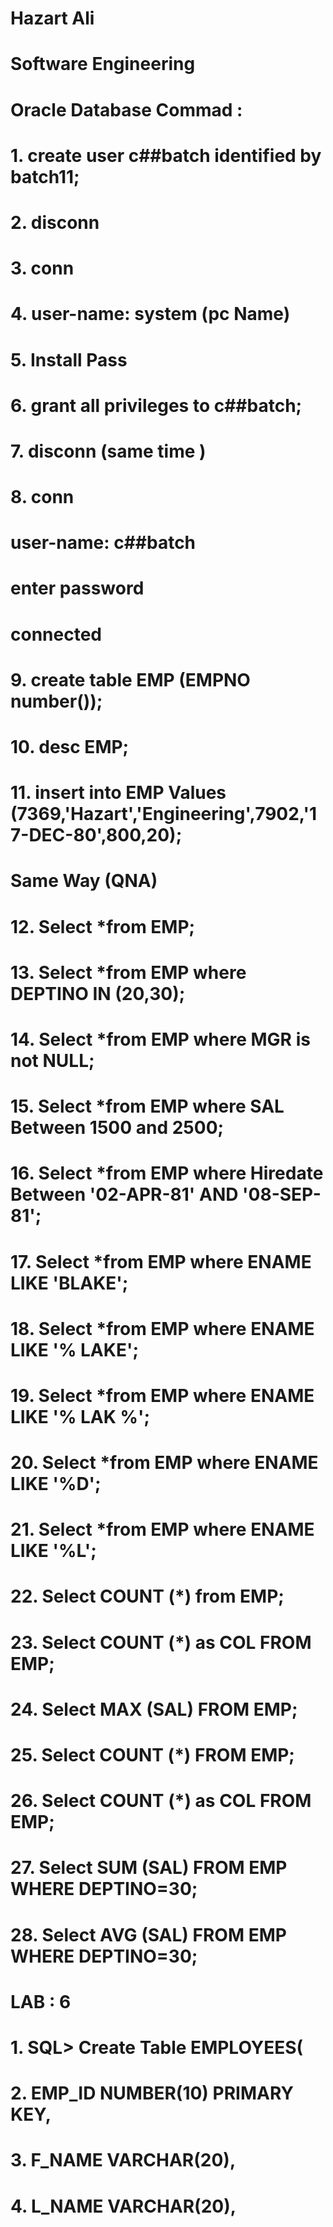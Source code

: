 # Hazart Ali

# Software Engineering 

# Oracle Database Commad : 

# 1. create user c##batch identified by batch11;

# 2. disconn

# 3. conn

# 4. user-name: system (pc Name)

# 5. Install Pass 

# 6. grant all privileges to c##batch;

# 7. disconn (same time )

# 8. conn 

# user-name: c##batch
# enter password
# connected

# 9. create table EMP (EMPNO number());

# 10. desc EMP;

# 11. insert into EMP Values (7369,'Hazart','Engineering',7902,'17-DEC-80',800,20);

# Same Way (QNA)

# 12. Select *from EMP;

# 13. Select *from EMP where DEPTINO IN (20,30);

# 14. Select *from EMP where MGR is not NULL;

# 15. Select *from EMP where SAL Between 1500 and 2500;

# 16. Select *from EMP where Hiredate Between '02-APR-81' AND '08-SEP-81';

# 17. Select *from EMP where ENAME LIKE 'BLAKE';

# 18. Select *from EMP where ENAME LIKE '% LAKE';

# 19. Select *from EMP where ENAME LIKE '% LAK %';

# 20.  Select *from EMP where ENAME LIKE '%D';

# 21. Select *from EMP where ENAME LIKE '%L';

# 22. Select COUNT (*) from EMP;

# 23. Select COUNT (*) as COL FROM EMP;

# 24. Select MAX (SAL) FROM EMP;

# 25.  Select COUNT (*) FROM EMP;

# 26. Select COUNT (*) as COL FROM EMP;

# 27. Select SUM (SAL) FROM EMP WHERE DEPTINO=30;

# 28. Select AVG (SAL) FROM EMP WHERE DEPTINO=30;

# LAB : 6

# 1. SQL> Create Table EMPLOYEES(

# 2.  EMP_ID NUMBER(10) PRIMARY KEY,

# 3.  F_NAME VARCHAR(20),

# 4. L_NAME VARCHAR(20),










